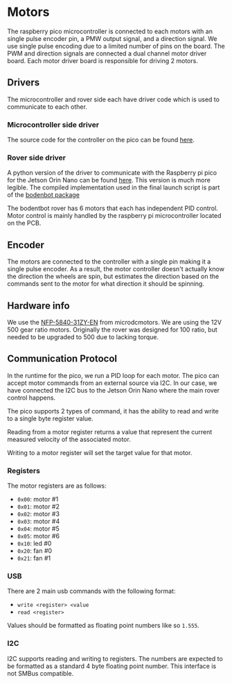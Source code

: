 # Motors

The raspberry pico microcontroller is connected to each motors with an
single pulse encoder pin, a PMW output signal, and a direction signal.
We use single pulse encoding due to a limited number of pins on the board.
The PWM and direction signals are connected a dual channel motor driver board. Each motor driver board is responsible for driving 2 motors.

## Drivers

The microcontroller and rover side each have driver code which is used to communicate to each other. 
### Microcontroller side driver

The source code for the controller on the pico can be found [here](https://github.com/team19-haql/bodenbot-motor-controller).

### Rover side driver

A python version of the driver to communicate with the Raspberry pi pico for the Jetson Orin Nano can be found [here](https://github.com/team19-haql/haql-rover/blob/main/bodenbot_scripts/bodenbot_scripts/motor_controller.py). This version is much more legible. The compiled implementation used in the final launch script is part of the [bodenbot package](../software/bodenbot.md)

The bodentbot rover has 6 motors that each has independent PID control.
Motor control is mainly handled by the raspberry pi microcontroller
located on the PCB.

## Encoder

The motors are connected to the controller with a single pin making it a single pulse encoder. As a result, the motor controller doesn't actually know the direction the wheels are spin, but estimates the direction based on the commands sent to the motor for what direction it should be spinning. 

## Hardware info

We use the [NFP-5840-31ZY-EN](https://microdcmotors.com/product/12v-24v-high-torque-low-speed-dc-motor-with-encoder-self-locking-model-nfp-5840-31zy-en) from microdcmotors. We are using the 12V 500 gear ratio motors. Originally the rover was designed for 100 ratio, but needed to be upgraded to 500 due to lacking torque. 

## Communication Protocol

In the runtime for the pico, we run a PID loop for each motor.
The pico can accept motor commands from an external source via I2C.
In our case, we have connected the I2C bus to the Jetson Orin Nano
where the main rover control happens.

The pico supports 2 types of command, it has the ability to
read and write to a single byte register value.

Reading from a motor register returns a value that represent the
current measured velocity of the associated motor.

Writing to a motor register will set the target value for that motor.

### Registers

The motor registers are as follows:

- `0x00`: motor #1
- `0x01`: motor #2
- `0x02`: motor #3
- `0x03`: motor #4
- `0x04`: motor #5
- `0x05`: motor #6
- `0x10`: led #0
- `0x20`: fan #0
- `0x21`: fan #1

### USB

There are 2 main usb commands with the following format:

- `write <register> <value`
- `read <register>`

Values should be formatted as floating point numbers like so `1.555`.

### I2C

I2C supports reading and writing to registers. The numbers are expected to be
formatted as a standard 4 byte floating point number. This interface is not SMBus compatible. 